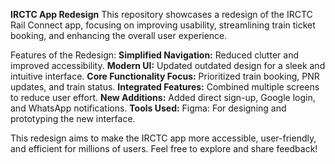 **IRCTC App Redesign**
This repository showcases a redesign of the IRCTC Rail Connect app, focusing on improving usability, streamlining train ticket booking, and enhancing the overall user experience.

Features of the Redesign:
**Simplified Navigation:** Reduced clutter and improved accessibility.
**Modern UI:** Updated outdated design for a sleek and intuitive interface.
**Core Functionality Focus:** Prioritized train booking, PNR updates, and train status.
**Integrated Features:** Combined multiple screens to reduce user effort.
**New Additions:** Added direct sign-up, Google login, and WhatsApp notifications.
**Tools Used:**
Figma: For designing and prototyping the new interface.

This redesign aims to make the IRCTC app more accessible, user-friendly, and efficient for millions of users. Feel free to explore and share feedback!






